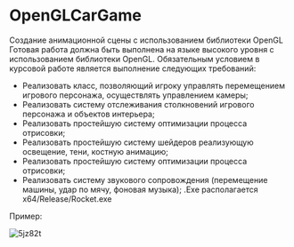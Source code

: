 # OpenGLCarGame
Создание анимационной сцены с использованием библиотеки OpenGL
Готовая работа должна быть выполнена на языке высокого уровня с использованием библиотеки OpenGL.
Обязательным условием в курсовой работе является выполнение следующих требований:
- Реализовать класс, позволяющий игроку управлять перемещением игрового персонажа, осуществлять управлением камеры;
- Реализовать систему отслеживания столкновений игрового персонажа и объектов интерьера;
- Реализовать простейшую систему оптимизации процесса отрисовки;
- Реализовать простейшую систему шейдеров реализующую освещение, тени, костную анимацию;
- Реализовать простейшую систему оптимизации процесса отрисовки;
- Реализовать систему звукового сопровождения (перемещение машины, удар по мячу, фоновая музыка);
.Exe располагается  x64/Release/Rocket.exe

Пример:

![5jz82t](https://user-images.githubusercontent.com/58989414/129894797-5935dd01-f419-4613-842d-1fe56d563aa8.gif)


